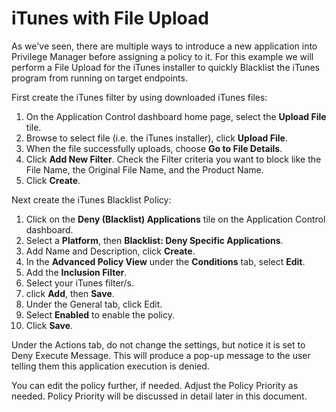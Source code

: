 [title]: # (- iTunes with File Upload)
[tags]: # (deny)
[priority]: # (4601)
# iTunes with File Upload

As we've seen, there are multiple ways to introduce a new application into Privilege Manager before assigning a policy to it. For this example we will perform a File Upload for the iTunes installer to quickly Blacklist the iTunes program from running on target endpoints.
  
First create the iTunes filter by using downloaded iTunes files:

1. On the Application Control dashboard home page, select the __Upload File__ tile.
1. Browse to select file (i.e. the iTunes installer), click __Upload File__.
1. When the file successfully uploads, choose __Go to File Details__.
1. Click __Add New Filter__. Check the Filter criteria you want to block like the File Name, the Original File Name, and the Product Name.
1. Click __Create__.

Next create the iTunes Blacklist Policy:

1. Click on the __Deny (Blacklist) Applications__ tile on the Application Control dashboard.
1. Select a __Platform__, then __Blacklist: Deny Specific Applications__.
1. Add Name and Description, click __Create__.
1. In the __Advanced Policy View__ under the __Conditions__ tab, select __Edit__.
1. Add the __Inclusion Filter__.
1. Select your iTunes filter/s.
1. click __Add__, then __Save__.
1. Under the General tab, click Edit.
1. Select __Enabled__ to enable the policy.
1. Click __Save__.

Under the Actions tab, do not change the settings, but notice it is set to Deny Execute Message. This will produce a pop-up message to the user telling them this application execution is denied.

You can edit the policy further, if needed. Adjust the Policy Priority as needed. Policy Priority will be discussed in detail later in this document.
